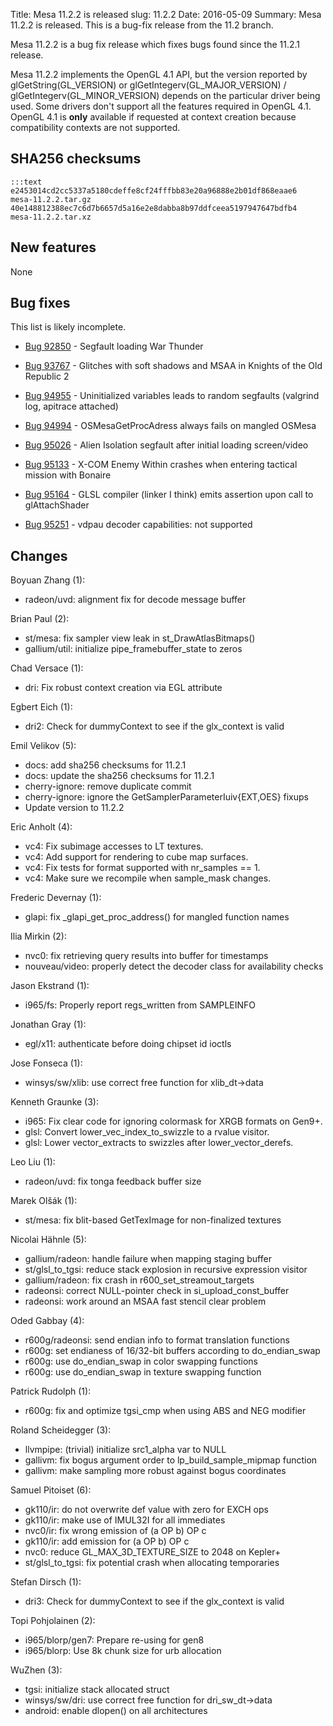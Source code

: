 Title: Mesa 11.2.2 is released
slug: 11.2.2
Date: 2016-05-09
Summary: Mesa 11.2.2 is released. This is a bug-fix release from the 11.2 branch.

Mesa 11.2.2 is a bug fix release which fixes bugs found since the 11.2.1 release.

Mesa 11.2.2 implements the OpenGL 4.1 API, but the version reported by
glGetString(GL_VERSION) or glGetIntegerv(GL_MAJOR_VERSION) /
glGetIntegerv(GL_MINOR_VERSION) depends on the particular driver being used.
Some drivers don't support all the features required in OpenGL 4.1.  OpenGL
4.1 is **only** available if requested at context creation
because compatibility contexts are not supported.


## SHA256 checksums

    :::text
    e2453014cd2cc5337a5180cdeffe8cf24fffbb83e20a96888e2b01df868eaae6  mesa-11.2.2.tar.gz
    40e148812388ec7c6d7b6657d5a16e2e8dabba8b97ddfceea5197947647bdfb4  mesa-11.2.2.tar.xz


## New features

None


## Bug fixes

This list is likely incomplete.

* [Bug 92850][1] - Segfault loading War Thunder

* [Bug 93767][2] - Glitches with soft shadows and MSAA in Knights of the Old Republic 2

* [Bug 94955][3] - Uninitialized variables leads to random segfaults (valgrind log, apitrace attached)

* [Bug 94994][4] - OSMesaGetProcAdress always fails on mangled OSMesa

* [Bug 95026][5] - Alien Isolation segfault after initial loading screen/video

* [Bug 95133][6] - X-COM Enemy Within crashes when entering tactical mission with Bonaire

* [Bug 95164][7] - GLSL compiler (linker I think) emits assertion upon call to glAttachShader

* [Bug 95251][8] - vdpau decoder capabilities: not supported


## Changes

Boyuan Zhang (1):

* radeon/uvd: alignment fix for decode message buffer


Brian Paul (2):

* st/mesa: fix sampler view leak in st_DrawAtlasBitmaps()
* gallium/util: initialize pipe_framebuffer_state to zeros


Chad Versace (1):

* dri: Fix robust context creation via EGL attribute


Egbert Eich (1):

* dri2: Check for dummyContext to see if the glx_context is valid


Emil Velikov (5):

* docs: add sha256 checksums for 11.2.1
* docs: update the sha256 checksums for 11.2.1
* cherry-ignore: remove duplicate commit
* cherry-ignore: ignore the GetSamplerParameterIuiv{EXT,OES} fixups
* Update version to 11.2.2


Eric Anholt (4):

* vc4: Fix subimage accesses to LT textures.
* vc4: Add support for rendering to cube map surfaces.
* vc4: Fix tests for format supported with nr_samples == 1.
* vc4: Make sure we recompile when sample_mask changes.


Frederic Devernay (1):

* glapi: fix _glapi_get_proc_address() for mangled function names


Ilia Mirkin (2):

* nvc0: fix retrieving query results into buffer for timestamps
* nouveau/video: properly detect the decoder class for availability checks


Jason Ekstrand (1):

* i965/fs: Properly report regs_written from SAMPLEINFO


Jonathan Gray (1):

* egl/x11: authenticate before doing chipset id ioctls


Jose Fonseca (1):

* winsys/sw/xlib: use correct free function for xlib_dt->data


Kenneth Graunke (3):

* i965: Fix clear code for ignoring colormask for XRGB formats on Gen9+.
* glsl: Convert lower_vec_index_to_swizzle to a rvalue visitor.
* glsl: Lower vector_extracts to swizzles after lower_vector_derefs.


Leo Liu (1):

* radeon/uvd: fix tonga feedback buffer size


Marek Olšák (1):

* st/mesa: fix blit-based GetTexImage for non-finalized textures


Nicolai Hähnle (5):

* gallium/radeon: handle failure when mapping staging buffer
* st/glsl_to_tgsi: reduce stack explosion in recursive expression visitor
* gallium/radeon: fix crash in r600_set_streamout_targets
* radeonsi: correct NULL-pointer check in si_upload_const_buffer
* radeonsi: work around an MSAA fast stencil clear problem


Oded Gabbay (4):

* r600g/radeonsi: send endian info to format translation functions
* r600g: set endianess of 16/32-bit buffers according to do_endian_swap
* r600g: use do_endian_swap in color swapping functions
* r600g: use do_endian_swap in texture swapping function


Patrick Rudolph (1):

* r600g: fix and optimize tgsi_cmp when using ABS and NEG modifier


Roland Scheidegger (3):

* llvmpipe: (trivial) initialize src1_alpha var to NULL
* gallivm: fix bogus argument order to lp_build_sample_mipmap function
* gallivm: make sampling more robust against bogus coordinates


Samuel Pitoiset (6):

* gk110/ir: do not overwrite def value with zero for EXCH ops
* gk110/ir: make use of IMUL32I for all immediates
* nvc0/ir: fix wrong emission of (a OP b) OP c
* gk110/ir: add emission for (a OP b) OP c
* nvc0: reduce GL_MAX_3D_TEXTURE_SIZE to 2048 on Kepler+
* st/glsl_to_tgsi: fix potential crash when allocating temporaries


Stefan Dirsch (1):

* dri3: Check for dummyContext to see if the glx_context is valid


Topi Pohjolainen (2):

* i965/blorp/gen7: Prepare re-using for gen8
* i965/blorp: Use 8k chunk size for urb allocation


WuZhen (3):

* tgsi: initialize stack allocated struct
* winsys/sw/dri: use correct free function for dri_sw_dt->data
* android: enable dlopen() on all architectures

[1]: https://bugs.freedesktop.org/show_bug.cgi?id=92850
[2]: https://bugs.freedesktop.org/show_bug.cgi?id=93767
[3]: https://bugs.freedesktop.org/show_bug.cgi?id=94955
[4]: https://bugs.freedesktop.org/show_bug.cgi?id=94994
[5]: https://bugs.freedesktop.org/show_bug.cgi?id=95026
[6]: https://bugs.freedesktop.org/show_bug.cgi?id=95133
[7]: https://bugs.freedesktop.org/show_bug.cgi?id=95164
[8]: https://bugs.freedesktop.org/show_bug.cgi?id=95251